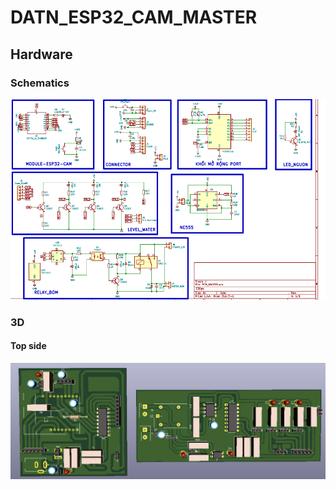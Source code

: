 # DATN_ESP32_CAM_MASTER
## Hardware

### Schematics

[![SCHEMATIC REVIEW](assets/schematic.png)](sche/PCB_MASTER.pdf)
### 3D

#### Top side

![3D REVIEW](assets/top_3d.png)
